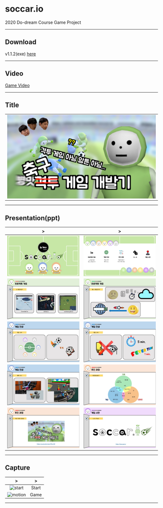 # soccar.io

2020 Do-dream Course Game Project

---

## Download

v1.1.2(exe) [here](https://github.com/hyeonQyu/soccar/releases/tag/v1.1.2 "download")

---

## Video

[Game Video](https://youtu.be/bkpq1RDfrL4 "Game Video")

---

## Title

|                              |
| :--------------------------: |
| ![title](./upload/title.jpg) |

---

## Presentation(ppt)

|                 >                  |                  >                   |
| :--------------------------------: | :----------------------------------: |
| ![slide1](./upload/ppt/slide1.JPG) |  ![slide2](./upload/ppt/slide2.JPG)  |
| ![slide3](./upload/ppt/slide3.JPG) |  ![slide4](./upload/ppt/slide4.JPG)  |
| ![slide5](./upload/ppt/slide5.JPG) |  ![slide6](./upload/ppt/slide6.JPG)  |
| ![slide7](./upload/ppt/slide7.JPG) |  ![slide8](./upload/ppt/slide8.JPG)  |
| ![slide9](./upload/ppt/slide9.JPG) | ![slide10](./upload/ppt/slide10.JPG) |

---

## Capture

|                    >                    |   >   |
| :-------------------------------------: | :---: |
|  ![start](./upload/start.gif?raw=true)  | Start |
| ![motion](./upload/motion.gif?raw=true) | Game  |

---
